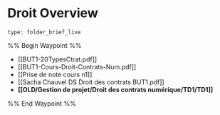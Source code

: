 # Droit Overview
 
```ccard
type: folder_brief_live
```
 
%% Begin Waypoint %%
- [[BUT1-20TypesCtrat.pdf]]
- [[BUT1-Cours-Droit-Contrats-Num.pdf]]
- [[Prise de note cours n1]]
- [[Sacha Chauvel DS Droit des contrats BUT1.pdf]]
- **[[OLD/Gestion de projet/Droit des contrats numérique/TD1/TD1]]**

%% End Waypoint %%
